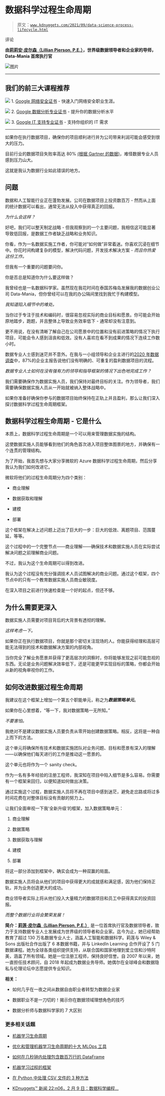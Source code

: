 # 数据科学过程生命周期

> 原文：[`www.kdnuggets.com/2021/09/data-science-process-lifecycle.html`](https://www.kdnuggets.com/2021/09/data-science-process-lifecycle.html)

评论

**由[莉莉安·皮尔森（Lillian Pierson, P.E.）](https://www.linkedin.com/in/lillianpierson/)，世界级数据领导者和企业家的导师，Data-Mania 首席执行官**

![图片](img/d1ba2fc8cb0d204316c093e5c5ab9cd3.png)

* * *

## 我们的前三大课程推荐

![](img/0244c01ba9267c002ef39d4907e0b8fb.png) 1\. [Google 网络安全证书](https://www.kdnuggets.com/google-cybersecurity) - 快速入门网络安全职业生涯。

![](img/e225c49c3c91745821c8c0368bf04711.png) 2\. [Google 数据分析专业证书](https://www.kdnuggets.com/google-data-analytics) - 提升你的数据分析水平

![](img/0244c01ba9267c002ef39d4907e0b8fb.png) 3\. [Google IT 支持专业证书](https://www.kdnuggets.com/google-itsupport) - 支持你组织的 IT 需求

* * *

如果你在执行数据项目，确保你的项目顺利进行并为公司带来利润可能会感受到很大的压力。

目前行业的数据项目失败率高达 80% [(根据 Gartner 的数据)](https://blogs.gartner.com/andrew_white/2019/01/03/our-top-data-and-analytics-predicts-for-2019/)，难怪数据专业人员感到压力山大。

这就是我认为数据行业如此错误的地方。

## 问题

数据和人工智能行业正在蓬勃发展。公司在数据项目上投资数百万 - 然而从上面的统计数据可以看出，通常无法从投入中获得真正的回报。

*为什么会这样？*

好吧，我们可以整天制定战略 - 但我观察到的一个主要问题，我相信这可能显著导致低回报，是数据工作者缺乏战略和业务知识。

你看，作为一名数据实施工作者，你可能对“如何做”非常着迷。你喜欢沉浸在细节中。你花时间构建复杂的模型，解决代码问题，开发技术解决方案 - *而且你热爱这份工作。*

但我有一个重要的问题要问你。

你是否总是知道你为什么要这样做？

我曾经也是一名数据科学家。虽然现在我花时间在泰国苏梅岛发展我的数据创业公司 Data-Mania，但你曾经可以在我的办公隔间里找到我忙于构建模型。

*我知道陷入细节中的难处。*

当你过于专注于技术和编码时，很容易忽视实际的商业目标和愿景。你可能会开始原地踏步，跑题，并且整体上导致业务效率低下 - 通常却没有注意到。

更不用说，在没有清晰了解自己在公司愿景中的位置和没有前进策略的情况下执行项目，可能会令人感到沮丧和低效。没有人喜欢在看不到成果的情况下连续工作数小时。

数据专业人士感到迷茫并不意外。在我与一小组领导和企业主进行的[2020 年数据调查](https://www.data-mania.com/blog/data-strategy-survey-2020/)中，87%的企业主报告说他们没有明确的、可重复的盈利数据项目的流程。

*数据专业人士如何在没有强有力的领导和指导框架的情况下出色地完成工作？*

我们需要确保作为数据实施人员，我们保持对最终目标的关注。作为领导者，我们需要确保数据实施人员从一开始就被纳入整体战略中。

如果你准备好确保你参与的数据项目始终保持在正轨上并且盈利，那么让我们深入探讨数据科学过程生命周期框架。

## 数据科学过程生命周期 - 它是什么

本质上，数据科学过程生命周期是一个可以用来管理数据实施的结构。

这使数据实施人员能够看到他们的角色首次进入项目整体图景的地方，并确保有一个连贯的管理结构。

为了开始，我首先想与大家分享微软的 Azure 数据科学过程生命周期，然后分享我认为我们如何改进它。

微软将他们的过程生命周期分为四个类别：

+   商业理解

+   数据获取和理解

+   建模

+   部署

这个框架在解决上述问题上迈出了巨大的一步：巨大的低效、离题项目、范围蔓延，等等。

这个过程中的一个完整节点——商业理解——确保技术和数据实施人员在实际尝试解决问题之前理解商业问题。

不过，我认为这个生命周期可以得到改进。

我认为这个过程没有充分强调技术人员试图解决的商业问题。通过这个框架，四个节点中的只有一个教育数据实施人员商业敏锐度。

在深入项目之前进行快速检查是一个好的起点，但还不够。

## 为什么需要更深入

数据实施人员需要对项目背后的大背景有透彻的理解。

*这样考虑一下。*

如果你正在执行数据项目，你就是那个密切关注现场的人。你能获得经理和高层可能无法得到的技术和数据解决方案的内部视角。

当你完全了解业务愿景并获得了更高层次的洞察时，你将能够发现之前可能忽视的东西。无论是业务问题解决效率低下，还是可能更早实现目标的策略，你都会开始从新的视角审视你的工作。

## 如何改进数据过程生命周期

我建议在这个框架上增加一个第五个职能单元，称之为***数据策略单元***。

如果你在心里想着，“等一下，我对数据策略一无所知。”

*不要害怕。*

我绝对不是建议数据实施人员要负责从零开始创建数据策略。相反，这将是一种自上而下的方法。

这个单元将确保所有技术和数据实施团队对业务问题、目标和愿景有深入的理解——以确保他们每天进行的工作是推动这一愿景的。

这个单元也将作为一个 sanity check。

作为一名有多年经验的注册工程师，我深知在项目中陷入细节是多么容易。你需要有一个框架来回归，以便知道如何做出决策。

通过实施这个过程，数据实施人员将不再在项目中感到迷茫，避免走岔路或将过多时间花费在对整体目标没有贡献的努力上。

让我们全面审视一下我‘全新升级’的框架，加入数据策略单元：

1.  商业理解

1.  数据策略

1.  数据获取与理解

1.  建模

1.  部署

将这一部分添加到框架中，确实会成为一种双赢的局面。

数据实施人员将会从他们的项目中获得更大的成就感和满足感，因为他们保持正轨，并为业务创造更大的成功。

商业领导者实际上将从他们投入大量精力的数据项目和员工中获得真实的投资回报。

*而整个数据行业将会繁荣发展！*

**简介：[莉莲·皮尔森（Lillian Pierson, P.E.）](https://www.linkedin.com/in/lillianpierson/)** 是一位首席执行官及数据领导者，致力于支持数据专业人士发展成为世界级的领导者和企业家。迄今为止，她已经帮助教育了超过 130 万名数据专业人士，涵盖人工智能和数据科学。莉莲与 Wiley & Sons 出版社合作出版了 6 本数据书籍，并与 LinkedIn Learning 合作开设了 5 门数据课程。她为全球各类组织提供支持，从联合国和国家地理到爱立信和沙特阿美，涵盖了所有领域。她是一位注册工程师，保持良好信誉。自 2007 年以来，她一直担任技术顾问，自 2018 年起成为数据业务导师。她偶尔在全球峰会和数据隐私与伦理论坛中志愿提供专业知识。

**相关：**

+   如何几乎在一夜之间从数据自由职业者转型为数据企业家

+   数据职业不是一刀切的！揭示你在数据领域理想角色的技巧

+   数据分析师与数据科学家的 7 大区别

### 更多相关话题

+   [机器学习生命周期](https://www.kdnuggets.com/2022/06/making-sense-crispmlq-machine-learning-lifecycle-process.html)

+   [优化和管理机器学习生命周期的十大 MLOps 工具](https://www.kdnuggets.com/2022/10/top-10-mlops-tools-optimize-manage-machine-learning-lifecycle.html)

+   [如何在几秒钟内处理包含数百万行的 DataFrame](https://www.kdnuggets.com/2022/01/process-dataframe-millions-rows-seconds.html)

+   [机器学习过程的框架](https://www.kdnuggets.com/2018/05/general-approaches-machine-learning-process.html)

+   [在 Python 中处理 CSV 文件的 3 种方法](https://www.kdnuggets.com/2022/10/3-ways-process-csv-files-python.html)

+   [KDnuggets™ 新闻 22:n06，2 月 9 日：数据科学编程…](https://www.kdnuggets.com/2022/n06.html)
